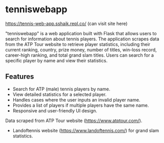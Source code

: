# tenniswebapp
https://tennis-web-app.sshaik.repl.co/ (can visit site here)

"tenniswebapp" is a web application built with Flask that allows users to search for information about tennis players. The application scrapes data from the ATP Tour website to retrieve player statistics, including their current ranking, country, prize money, number of titles, win-loss record, career-high ranking, and total grand slam titles. Users can search for a specific player by name and view their statistics.

## Features

- Search for ATP (male) tennis players by name.
- View detailed statistics for a selected player.
- Handles cases where the user inputs an invalid player name.
- Provides a list of players if multiple players have the same name.
- Responsive and user-friendly UI design.

Data scraped from ATP Tour website (https://www.atptour.com/).
- Landoftennis website (https://www.landoftennis.com/) for grand slam statistics.
